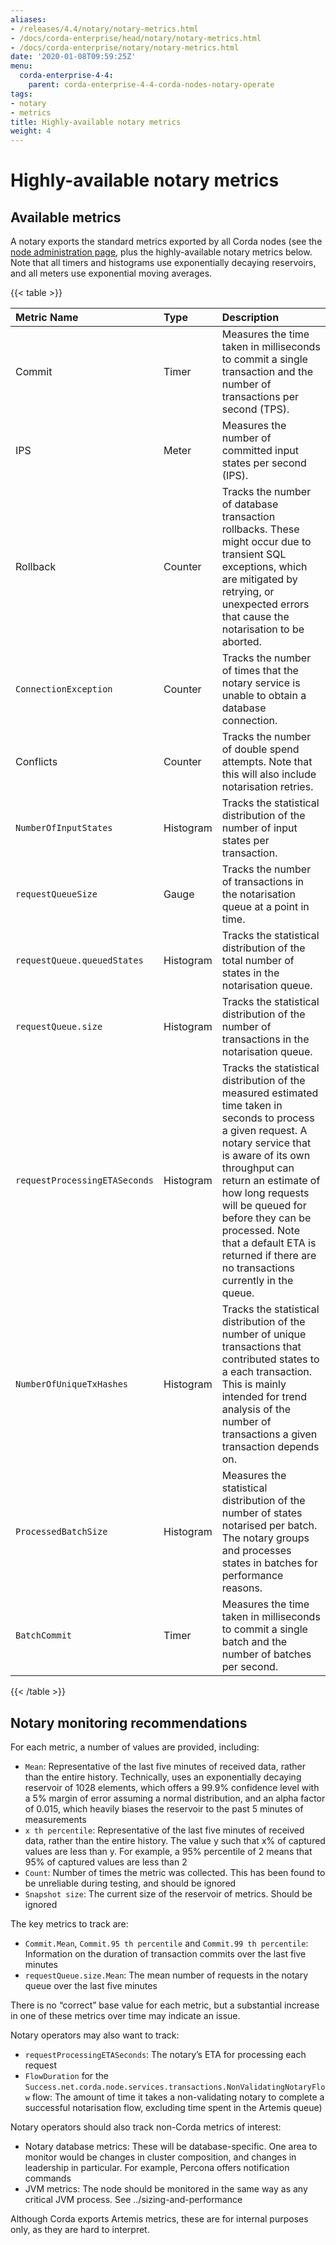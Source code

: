 ```yaml
---
aliases:
- /releases/4.4/notary/notary-metrics.html
- /docs/corda-enterprise/head/notary/notary-metrics.html
- /docs/corda-enterprise/notary/notary-metrics.html
date: '2020-01-08T09:59:25Z'
menu:
  corda-enterprise-4-4:
    parent: corda-enterprise-4-4-corda-nodes-notary-operate
tags:
- notary
- metrics
title: Highly-available notary metrics
weight: 4
---
```



# Highly-available notary metrics


## Available metrics

A notary exports the standard metrics exported by all Corda nodes (see the [node administration page](../../../../../../en/platform/corda/4.4/enterprise/node/operating/node-administration.md), plus the
highly-available notary metrics below. Note that all timers and histograms use exponentially decaying reservoirs, and
all meters use exponential moving averages.


{{< table >}}

|Metric Name|Type|Description|
|:-----------------------------|:-----------|:-------------------------------------------------------------|
| Commit | Timer | Measures the time taken in milliseconds to commit a single transaction and the number of transactions per second (TPS). |
| IPS | Meter | Measures the number of committed input states per second (IPS).|
| Rollback | Counter | Tracks the number of database transaction rollbacks. These might occur due to transient SQL exceptions, which are mitigated by retrying, or unexpected errors that cause the notarisation to be aborted.|
| `ConnectionException` | Counter | Tracks the number of times that the notary service is unable to obtain a database connection. |
| Conflicts | Counter | Tracks the number of double spend attempts. Note that this will also include notarisation retries. |
| `NumberOfInputStates` | Histogram | Tracks the statistical distribution of the number of input states per transaction. |
| `requestQueueSize` | Gauge | Tracks the number of transactions in the notarisation queue at a point in time. |
| `requestQueue.queuedStates` | Histogram | Tracks the statistical distribution of the total number of states in the notarisation queue. |
| `requestQueue.size` | Histogram | Tracks the statistical distribution of the number of transactions in the notarisation queue. |
| `requestProcessingETASeconds` | Histogram | Tracks the statistical distribution of the measured estimated time taken in seconds to process a given request. A notary service that is aware of its own throughput can return an estimate of how long requests will be queued for before they can be processed. Note that a default ETA is returned if there are no transactions currently in the queue. |
| `NumberOfUniqueTxHashes` | Histogram | Tracks the statistical distribution of the number of unique transactions that contributed states to a each transaction. This is mainly intended for trend analysis of the number of transactions a given transaction depends on. |
| `ProcessedBatchSize` | Histogram | Measures the statistical distribution of the number of states notarised per batch. The notary groups and processes states in batches for performance reasons.|
| `BatchCommit` | Timer | Measures the time taken in milliseconds to commit a single batch and the number of batches per second. |

{{< /table >}}


## Notary monitoring recommendations

For each metric, a number of values are provided, including:


* `Mean`: Representative of the last five minutes of received data, rather than the entire
history. Technically, uses an exponentially decaying reservoir of 1028 elements, which offers a 99.9%
confidence level with a 5% margin of error assuming a normal distribution, and an alpha
factor of 0.015, which heavily biases the reservoir to the past 5 minutes of measurements
* `x th percentile`: Representative of the last five minutes of received data, rather than the entire
history. The value y such that x% of captured values are less than y. For example, a 95% percentile of 2
means that 95% of captured values are less than 2
* `Count`: Number of times the metric was collected. This has been found to be unreliable during testing, and should
be ignored
* `Snapshot size`: The current size of the reservoir of metrics. Should be ignored

The key metrics to track are:


* `Commit.Mean`, `Commit.95 th percentile` and `Commit.99 th percentile`: Information on the duration of
transaction commits over the last five minutes
* `requestQueue.size.Mean`: The mean number of requests in the notary queue over the last five minutes

There is no “correct” base value for each metric, but a substantial increase in one of these metrics over time may
indicate an issue.

Notary operators may also want to track:


* `requestProcessingETASeconds`: The notary’s ETA for processing each request
* `FlowDuration` for the `Success.net.corda.node.services.transactions.NonValidatingNotaryFlow` flow: The amount
of time it takes a non-validating notary to complete a successful notarisation flow, excluding time spent in the
Artemis queue)

Notary operators should also track non-Corda metrics of interest:


* Notary database metrics: These will be database-specific. One area to monitor would be changes in cluster
composition, and changes in leadership in particular. For example, Percona offers notification commands
* JVM metrics: The node should be monitored in the same way as any critical JVM process. See
../sizing-and-performance

Although Corda exports Artemis metrics, these are for internal purposes only, as they are hard to interpret.
